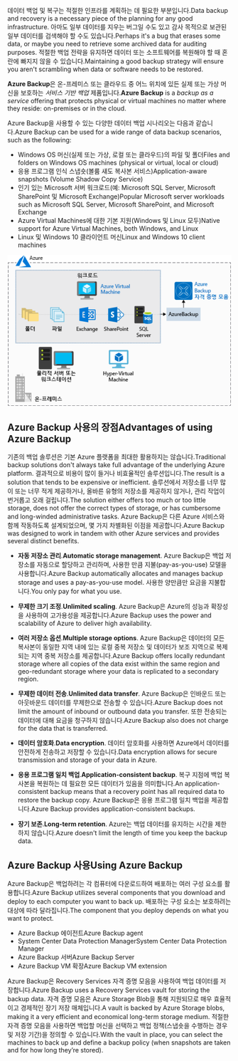 <span data-ttu-id="533c7-101">데이터 백업 및 복구는 적절한 인프라를 계획하는 데 필요한 부분입니다.</span><span class="sxs-lookup"><span data-stu-id="533c7-101">Data backup and recovery is a necessary piece of the planning for any good infrastructure.</span></span> <span data-ttu-id="533c7-102">아마도 일부 데이터를 지우는 버그일 수도 있고 감사 목적으로 보관된 일부 데이터를 검색해야 할 수도 있습니다.</span><span class="sxs-lookup"><span data-stu-id="533c7-102">Perhaps it's a bug that erases some data, or maybe you need to retrieve some archived data for auditing purposes.</span></span> <span data-ttu-id="533c7-103">적절한 백업 전략을 유지하면 데이터 또는 소프트웨어를 복원해야 할 때 혼란에 빠지지 않을 수 있습니다.</span><span class="sxs-lookup"><span data-stu-id="533c7-103">Maintaining a good backup strategy will ensure you aren't scrambling when data or software needs to be restored.</span></span>

<span data-ttu-id="533c7-104">**Azure Backup**은 온-프레미스 또는 클라우드 중 어느 위치에 있든 실제 또는 가상 머신을 보호하는 _서비스 기반 백업_ 제품입니다.</span><span class="sxs-lookup"><span data-stu-id="533c7-104">**Azure Backup** is a _backup as a service_ offering that protects physical or virtual machines no matter where they reside: on-premises or in the cloud.</span></span>

<span data-ttu-id="533c7-105">Azure Backup을 사용할 수 있는 다양한 데이터 백업 시나리오는 다음과 같습니다.</span><span class="sxs-lookup"><span data-stu-id="533c7-105">Azure Backup can be used for a wide range of data backup scenarios, such as the following:</span></span>

- <span data-ttu-id="533c7-106">Windows OS 머신(실제 또는 가상, 로컬 또는 클라우드)의 파일 및 폴더</span><span class="sxs-lookup"><span data-stu-id="533c7-106">Files and folders on Windows OS machines (physical or virtual, local or cloud)</span></span>
- <span data-ttu-id="533c7-107">응용 프로그램 인식 스냅숏(볼륨 섀도 복사본 서비스)</span><span class="sxs-lookup"><span data-stu-id="533c7-107">Application-aware snapshots (Volume Shadow Copy Service)</span></span>
- <span data-ttu-id="533c7-108">인기 있는 Microsoft 서버 워크로드(예: Microsoft SQL Server, Microsoft SharePoint 및 Microsoft Exchange)</span><span class="sxs-lookup"><span data-stu-id="533c7-108">Popular Microsoft server workloads such as Microsoft SQL Server, Microsoft SharePoint, and Microsoft Exchange</span></span>
- <span data-ttu-id="533c7-109">Azure Virtual Machines에 대한 기본 지원(Windows 및 Linux 모두)</span><span class="sxs-lookup"><span data-stu-id="533c7-109">Native support for Azure Virtual Machines, both Windows, and Linux</span></span>
- <span data-ttu-id="533c7-110">Linux 및 Windows 10 클라이언트 머신</span><span class="sxs-lookup"><span data-stu-id="533c7-110">Linux and Windows 10 client machines</span></span>

![Azure Backup](../media/6-backup-server.png)

## <a name="advantages-of-using-azure-backup"></a><span data-ttu-id="533c7-112">Azure Backup 사용의 장점</span><span class="sxs-lookup"><span data-stu-id="533c7-112">Advantages of using Azure Backup</span></span>

<span data-ttu-id="533c7-113">기존의 백업 솔루션은 기본 Azure 플랫폼을 최대한 활용하지는 않습니다.</span><span class="sxs-lookup"><span data-stu-id="533c7-113">Traditional backup solutions don't always take full advantage of the underlying Azure platform.</span></span> <span data-ttu-id="533c7-114">결과적으로 비용이 많이 들거나 비효율적인 솔루션입니다.</span><span class="sxs-lookup"><span data-stu-id="533c7-114">The result is a solution that tends to be expensive or inefficient.</span></span> <span data-ttu-id="533c7-115">솔루션에서 저장소를 너무 많이 또는 너무 적게 제공하거나, 올바른 유형의 저장소를 제공하지 않거나, 관리 작업이 번거롭고 오래 걸립니다.</span><span class="sxs-lookup"><span data-stu-id="533c7-115">The solution either offers too much or too little storage, does not offer the correct types of storage, or has cumbersome and long-winded administrative tasks.</span></span> <span data-ttu-id="533c7-116">Azure Backup은 다른 Azure 서비스와 함께 작동하도록 설계되었으며, 몇 가지 차별화된 이점을 제공합니다.</span><span class="sxs-lookup"><span data-stu-id="533c7-116">Azure Backup was designed to work in tandem with other Azure services and provides several distinct benefits.</span></span>

- <span data-ttu-id="533c7-117">**자동 저장소 관리**.</span><span class="sxs-lookup"><span data-stu-id="533c7-117">**Automatic storage management**.</span></span> <span data-ttu-id="533c7-118">Azure Backup은 백업 저장소를 자동으로 할당하고 관리하며, 사용한 만큼 지불(pay-as-you-use) 모델을 사용합니다.</span><span class="sxs-lookup"><span data-stu-id="533c7-118">Azure Backup automatically allocates and manages backup storage and uses a pay-as-you-use model.</span></span> <span data-ttu-id="533c7-119">사용한 양만큼만 요금을 지불합니다.</span><span class="sxs-lookup"><span data-stu-id="533c7-119">You only pay for what you use.</span></span>

- <span data-ttu-id="533c7-120">**무제한 크기 조정**.</span><span class="sxs-lookup"><span data-stu-id="533c7-120">**Unlimited scaling**.</span></span> <span data-ttu-id="533c7-121">Azure Backup은 Azure의 성능과 확장성을 사용하여 고가용성을 제공합니다.</span><span class="sxs-lookup"><span data-stu-id="533c7-121">Azure Backup uses the power and scalability of Azure to deliver high availability.</span></span>

- <span data-ttu-id="533c7-122">**여러 저장소 옵션**.</span><span class="sxs-lookup"><span data-stu-id="533c7-122">**Multiple storage options**.</span></span> <span data-ttu-id="533c7-123">Azure Backup은 데이터의 모든 복사본이 동일한 지역 내에 있는 로컬 중복 저장소 및 데이터가 보조 지역으로 복제되는 지역 중복 저장소를 제공합니다.</span><span class="sxs-lookup"><span data-stu-id="533c7-123">Azure Backup offers locally redundant storage where all copies of the data exist within the same region and geo-redundant storage where your data is replicated to a secondary region.</span></span>

- <span data-ttu-id="533c7-124">**무제한 데이터 전송**.</span><span class="sxs-lookup"><span data-stu-id="533c7-124">**Unlimited data transfer**.</span></span> <span data-ttu-id="533c7-125">Azure Backup은 인바운드 또는 아웃바운드 데이터를 무제한으로 전송할 수 있습니다.</span><span class="sxs-lookup"><span data-stu-id="533c7-125">Azure Backup does not limit the amount of inbound or outbound data you transfer.</span></span> <span data-ttu-id="533c7-126">또한 전송되는 데이터에 대해 요금을 청구하지 않습니다.</span><span class="sxs-lookup"><span data-stu-id="533c7-126">Azure Backup also does not charge for the data that is transferred.</span></span>

- <span data-ttu-id="533c7-127">**데이터 암호화**.</span><span class="sxs-lookup"><span data-stu-id="533c7-127">**Data encryption**.</span></span> <span data-ttu-id="533c7-128">데이터 암호화를 사용하면 Azure에서 데이터를 안전하게 전송하고 저장할 수 있습니다.</span><span class="sxs-lookup"><span data-stu-id="533c7-128">Data encryption allows for secure transmission and storage of your data in Azure.</span></span>

- <span data-ttu-id="533c7-129">**응용 프로그램 일치 백업**.</span><span class="sxs-lookup"><span data-stu-id="533c7-129">**Application-consistent backup**.</span></span> <span data-ttu-id="533c7-130">복구 지점에 백업 복사본을 복원하는 데 필요한 모든 데이터가 있음을 의미합니다.</span><span class="sxs-lookup"><span data-stu-id="533c7-130">An application-consistent backup means that a recovery point has all required data to restore the backup copy.</span></span> <span data-ttu-id="533c7-131">Azure Backup은 응용 프로그램 일치 백업을 제공합니다.</span><span class="sxs-lookup"><span data-stu-id="533c7-131">Azure Backup provides application-consistent backups.</span></span>

- <span data-ttu-id="533c7-132">**장기 보존**.</span><span class="sxs-lookup"><span data-stu-id="533c7-132">**Long-term retention**.</span></span> <span data-ttu-id="533c7-133">Azure는 백업 데이터를 유지하는 시간을 제한하지 않습니다.</span><span class="sxs-lookup"><span data-stu-id="533c7-133">Azure doesn't limit the length of time you keep the backup data.</span></span>

## <a name="using-azure-backup"></a><span data-ttu-id="533c7-134">Azure Backup 사용</span><span class="sxs-lookup"><span data-stu-id="533c7-134">Using Azure Backup</span></span>

<span data-ttu-id="533c7-135">Azure Backup은 백업하려는 각 컴퓨터에 다운로드하여 배포하는 여러 구성 요소를 활용합니다.</span><span class="sxs-lookup"><span data-stu-id="533c7-135">Azure Backup utilizes several components that you download and deploy to each computer you want to back up.</span></span> <span data-ttu-id="533c7-136">배포하는 구성 요소는 보호하려는 대상에 따라 달라집니다.</span><span class="sxs-lookup"><span data-stu-id="533c7-136">The component that you deploy depends on what you want to protect.</span></span>

- <span data-ttu-id="533c7-137">Azure Backup 에이전트</span><span class="sxs-lookup"><span data-stu-id="533c7-137">Azure Backup agent</span></span>
- <span data-ttu-id="533c7-138">System Center Data Protection Manager</span><span class="sxs-lookup"><span data-stu-id="533c7-138">System Center Data Protection Manager</span></span>
- <span data-ttu-id="533c7-139">Azure Backup 서버</span><span class="sxs-lookup"><span data-stu-id="533c7-139">Azure Backup Server</span></span>
- <span data-ttu-id="533c7-140">Azure Backup VM 확장</span><span class="sxs-lookup"><span data-stu-id="533c7-140">Azure Backup VM extension</span></span>

<span data-ttu-id="533c7-141">Azure Backup은 Recovery Services 자격 증명 모음을 사용하여 백업 데이터를 저장합니다.</span><span class="sxs-lookup"><span data-stu-id="533c7-141">Azure Backup uses a Recovery Services vault for storing the backup data.</span></span> <span data-ttu-id="533c7-142">자격 증명 모음은 Azure Storage Blob을 통해 지원되므로 매우 효율적이고 경제적인 장기 저장 매체입니다.</span><span class="sxs-lookup"><span data-stu-id="533c7-142">A vault is backed by Azure Storage blobs, making it a very efficient and economical long-term storage medium.</span></span> <span data-ttu-id="533c7-143">적절한 자격 증명 모음을 사용하면 백업할 머신을 선택하고 백업 정책(스냅숏을 수행하는 경우 및 저장 기간)을 정의할 수 있습니다.</span><span class="sxs-lookup"><span data-stu-id="533c7-143">With the vault in place, you can select the machines to back up and define a backup policy (when snapshots are taken and for how long they’re stored).</span></span>